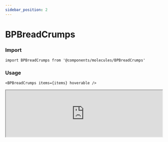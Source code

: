 ```yaml
---
sidebar_position: 2
---
```


#  BPBreadCrumps

### Import

```tsx
import BPBreadCrumps from '@components/molecules/BPBreadCrumps'
```

### Usage 

```tsx
<BPBreadCrumps items={items} hoverable />
```

<iframe width="100%" heigh="200px" src="https://ui-kit.blue-panda.dev/iframe.html?args=&id=molecules-bpbreadcrumps--basic&viewMode=story" />


### Props 


| Prop | Default | Options |
| ----------- | ----------- | ----------- |
| variant | default | 'default' \| 'inverted' \| 'danger' \| 'cyber' \| 'caution' \| 'success' \| 'primary' \| 'secondary' \| 'accent' \| 'light' \| 'link’ | 
| size | md | 'xxs'  \| 'xs'   \| 's'  \| 'md'  \| 'lg'  \| 'xl' \| 'xxl' 
| outlined | false | true \|  false 
| magic | false | true \|  false 
| items | [] |  BPBreadCrumpsItem[]


Check more colors, statuses and styles at: 
<img src={'/img/sb.png'} alt="Storybook" style={{width: '15px'}} />

https://ui-kit.blue-panda.dev/?path=/story/molecules-bpbreadcrumps--basic